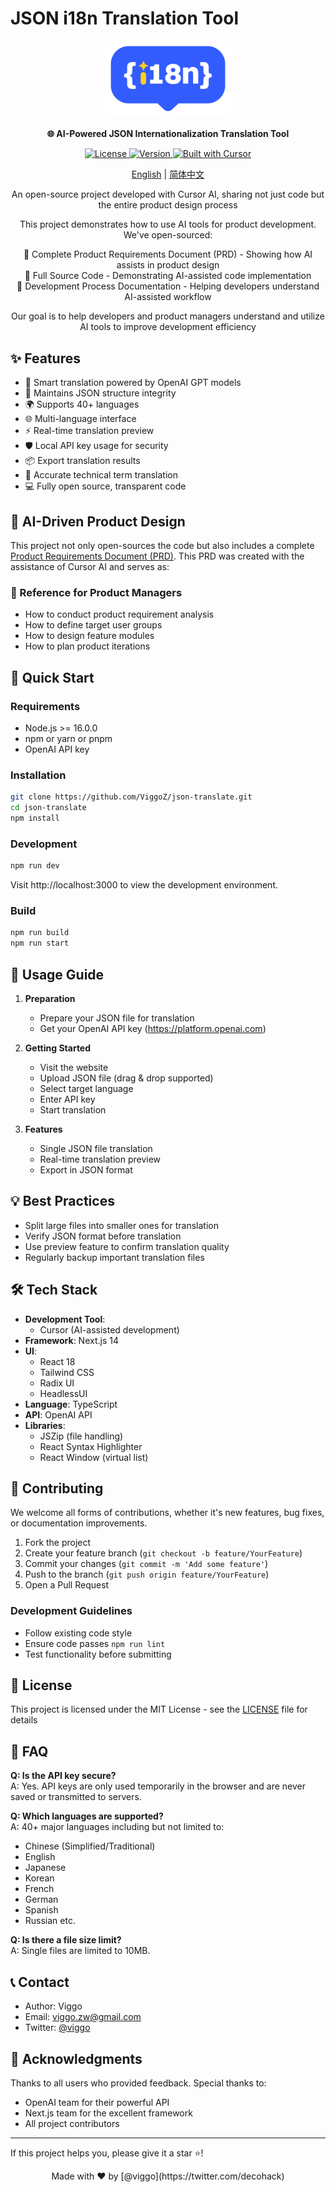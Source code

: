 # JSON i18n Translation Tool

<p align="center">
  <img src="public/logo-blue.png" alt="JSON Translate Logo" width="200"/>
</p>

<p align="center">
  <strong>🌐 AI-Powered JSON Internationalization Translation Tool</strong>
</p>

<p align="center">
  <a href="LICENSE">
    <img src="https://img.shields.io/badge/license-MIT-blue.svg" alt="License">
  </a>
  <a href="package.json">
    <img src="https://img.shields.io/badge/version-0.1.0-green.svg" alt="Version">
  </a>
  <a href="https://cursor.sh">
    <img src="https://img.shields.io/badge/Built%20with-Cursor-blue?style=flat" alt="Built with Cursor">
  </a>
</p>

<p align="center">
  <a href="/README.md">English</a> | 
  <a href="/README.zh.md">简体中文</a>
</p>

<p align="center">
  An open-source project developed with Cursor AI, sharing not just code but the entire product design process
</p>

<p align="center">
  This project demonstrates how to use AI tools for product development. We've open-sourced:
</p>

<p align="center">
  🔸 Complete Product Requirements Document (PRD) - Showing how AI assists in product design<br>
  🔸 Full Source Code - Demonstrating AI-assisted code implementation<br>
  🔸 Development Process Documentation - Helping developers understand AI-assisted workflow
</p>

<p align="center">
  Our goal is to help developers and product managers understand and utilize AI tools to improve development efficiency
</p>

## ✨ Features

- 🤖 Smart translation powered by OpenAI GPT models
- 🔄 Maintains JSON structure integrity
- 🌍 Supports 40+ languages
- 🌐 Multi-language interface
- ⚡️ Real-time translation preview
- 🛡️ Local API key usage for security
- 📦 Export translation results
- 🎯 Accurate technical term translation
- 💻 Fully open source, transparent code

## 📖 AI-Driven Product Design

This project not only open-sources the code but also includes a complete [Product Requirements Document (PRD)](./json-translator-prd.md). This PRD was created with the assistance of Cursor AI and serves as:

### 🎯 Reference for Product Managers
- How to conduct product requirement analysis
- How to define target user groups
- How to design feature modules
- How to plan product iterations

## 🚀 Quick Start

### Requirements

- Node.js >= 16.0.0
- npm or yarn or pnpm
- OpenAI API key

### Installation

```bash
git clone https://github.com/ViggoZ/json-translate.git
cd json-translate
npm install
```

### Development

```bash
npm run dev
```
Visit http://localhost:3000 to view the development environment.

### Build

```bash
npm run build
npm run start
```

## 📖 Usage Guide

1. **Preparation**
   - Prepare your JSON file for translation
   - Get your OpenAI API key (https://platform.openai.com)

2. **Getting Started**
   - Visit the website
   - Upload JSON file (drag & drop supported)
   - Select target language
   - Enter API key
   - Start translation

3. **Features**
   - Single JSON file translation
   - Real-time translation preview
   - Export in JSON format

## 💡 Best Practices

- Split large files into smaller ones for translation
- Verify JSON format before translation
- Use preview feature to confirm translation quality
- Regularly backup important translation files

## 🛠 Tech Stack

- **Development Tool**: 
  - Cursor (AI-assisted development)
- **Framework**: Next.js 14
- **UI**: 
  - React 18
  - Tailwind CSS
  - Radix UI
  - HeadlessUI
- **Language**: TypeScript
- **API**: OpenAI API
- **Libraries**:
  - JSZip (file handling)
  - React Syntax Highlighter
  - React Window (virtual list)

## 🤝 Contributing

We welcome all forms of contributions, whether it's new features, bug fixes, or documentation improvements.

1. Fork the project
2. Create your feature branch (`git checkout -b feature/YourFeature`)
3. Commit your changes (`git commit -m 'Add some feature'`)
4. Push to the branch (`git push origin feature/YourFeature`)
5. Open a Pull Request

### Development Guidelines
- Follow existing code style
- Ensure code passes `npm run lint`
- Test functionality before submitting

## 📝 License

This project is licensed under the MIT License - see the [LICENSE](LICENSE) file for details

## 🙋 FAQ

**Q: Is the API key secure?**  
A: Yes. API keys are only used temporarily in the browser and are never saved or transmitted to servers.

**Q: Which languages are supported?**  
A: 40+ major languages including but not limited to:
- Chinese (Simplified/Traditional)
- English
- Japanese
- Korean
- French
- German
- Spanish
- Russian
etc.

**Q: Is there a file size limit?**  
A: Single files are limited to 10MB.

## 📞 Contact

- Author: Viggo
- Email: viggo.zw@gmail.com
- Twitter: [@viggo](https://twitter.com/decohack)

## 🌟 Acknowledgments

Thanks to all users who provided feedback. Special thanks to:

- OpenAI team for their powerful API
- Next.js team for the excellent framework
- All project contributors

---

If this project helps you, please give it a star ⭐️!

<p align="center">Made with ❤️ by [@viggo](https://twitter.com/decohack)</p>